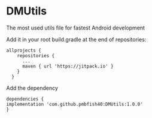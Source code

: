 # DMUtils
The most used utils file for fastest Android development

Add it in your root build.gradle at the end of repositories:

    allprojects {
        repositories {
          ...
          maven { url 'https://jitpack.io' }
        }
      }
      
Add the dependency

	dependencies {
	implementation 'com.github.pmbfish40:DMUtils:1.0.0'
	}
